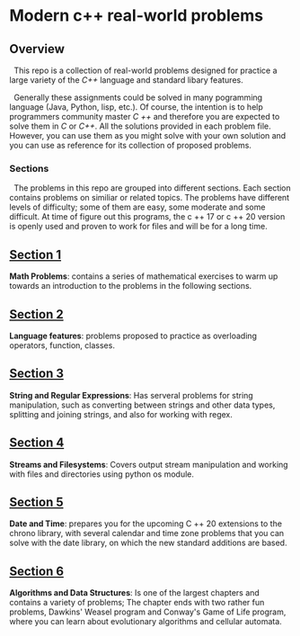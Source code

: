 # Modern c++ real-world problems 


## Overview

&nbsp; This repo is a collection of real-world problems designed for practice a large variety of the *C++* language and standard libary features.

&nbsp; Generally these assignments could be solved in many pogramming language (Java, Python, lisp, etc.). Of course, the intention is to help programmers community master *C ++* and therefore you are expected to solve them in  *C* or *C++*. All the solutions provided in each problem file. However, you can use them as you might solve with your own solution and you can use as reference for its collection of proposed problems.

### Sections
&nbsp; The problems in this repo are grouped into different sections. Each section contains problems on similiar or related topics. The problems have different levels of difficulty; some of them are easy, some moderate and some difficult. At time of figure out this programs, the c ++ 17 or c ++ 20 version is openly used and proven to work for files and will be for a long time.

## [**Section 1**](https://github.com/ms768/modern-c-/tree/main/Math%20problems)
**Math Problems**: contains a series of mathematical exercises to warm up towards an introduction to the problems in the following sections.

## [**Section 2**](https://github.com/ms768/modern-c-/tree/main/Language%20features)
**Language features**: problems proposed to practice as overloading operators, function, classes.

## [**Section 3**](https://github.com/ms768/modern-c-/tree/main/Strings%20and%20Regular%20Expressions)
**String and Regular Expressions**: Has serveral problems for string manipulation, such as converting between strings and other data types, splitting and joining strings, and also for working with regex.

## [**Section 4**](https://github.com/ms768/modern-c-/tree/main/Streams%20and%20filesystem)
**Streams and Filesystems**: Covers output stream manipulation and working with files and directories using python os module.

## [**Section 5**](https://github.com/ms768/modern-c-/tree/main/Date%20and%20Time) 
**Date and Time**: prepares you for the upcoming C ++ 20 extensions to the chrono
library, with several calendar and time zone problems that you can solve with the date
library, on which the new standard additions are based.

## [**Section 6**](https://github.com/ms768/modern-c-/tree/main/Algorithms%20and%20Data%20Structures)
**Algorithms and Data Structures**: Is one of the largest chapters and contains a
variety of problems; The chapter ends with two rather fun problems,
Dawkins' Weasel program and Conway's Game of Life program, where you can learn
about evolutionary algorithms and cellular automata.
